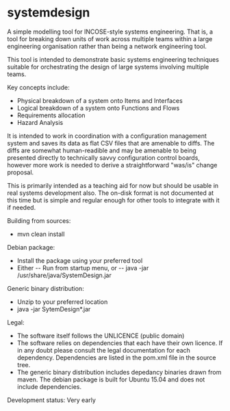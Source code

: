 systemdesign
============
A simple modelling tool for INCOSE-style systems engineering.
That is, a tool for breaking down units of work across multiple teams
within a large engineering organisation rather than being a network
engineering tool.

This tool is intended to demonstrate basic systems engineering techniques
suitable for orchestrating the design of large systems involving multiple
teams.

Key concepts include:
- Physical breakdown of a system onto Items and Interfaces
- Logical breakdown of a system onto Functions and Flows
- Requirements allocation
- Hazard Analysis

It is intended to work in coordination with a configuration management system
and saves its data as flat CSV files that are amenable to diffs. The diffs
are somewhat human-readible and may be amenable to being presented directly
to technically savvy configuration control boards, however more work is
needed to derive a straightforward "was/is" change proposal.

This is primarily intended as a teaching aid for now but should be usable
in real systems development also. The on-disk format is not documented
at this time but is simple and regular enough for other tools to integrate
with it if needed.

Building from sources:
- mvn clean install

Debian package:
- Install the package using your preferred tool
- Either
-- Run from startup menu, or
-- java -jar /usr/share/java/SystemDesign.jar

Generic binary distribution:
- Unzip to your preferred location
- java -jar SytemDesign\*.jar

Legal:
- The software itself follows the UNLICENCE (public domain)
- The software relies on dependencies that each have their own licence.
  If in any doubt please consult the legal documentation for each
  dependency. Dependencies are listed in the pom.xml file in the source
  tree.
- The generic binary distribution includes depedancy binaries drawn from
  maven. The debian package is built for Ubuntu 15.04 and does not include
  dependencies.

Development status: Very early

